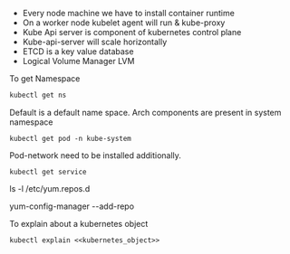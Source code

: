 - Every node machine we have to install container runtime 
- On a worker node kubelet  agent will run & kube-proxy
- Kube Api server is component of kubernetes control plane
- Kube-api-server will scale horizontally
- ETCD is a key value database
- Logical Volume Manager LVM

To get Namespace
```sh
kubectl get ns
```

Default is a default name space.
Arch components are present in system namespace

```
kubectl get pod -n kube-system
```

Pod-network need to be installed additionally.

```
kubectl get service
```

ls -l  /etc/yum.repos.d

yum-config-manager --add-repo

To explain about a kubernetes object
```
kubectl explain <<kubernetes_object>>
```